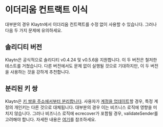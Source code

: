 # 이더리움 컨트랙트 이식 <a id="porting-ethereum-contract"></a>

대부분의 경우 Klaytn에서 이더리움 컨트랙트를 수정 없이 사용할 수 있습니다. 그러나 다음 두 가지 문제에 유의하세요.

## 솔리디티 버전 <a id="solidity-version"></a>

Klaytn은 공식적으로 솔리디티 v0.4.24 및 v0.5.6을 지원합니다. 이 두 버전은 철저한 테스트를 거쳤습니다. 다른 버전에서도 문제 없이 실행될 것으로 기대하지만, 이 두 버전을 사용하는 것을 강하게 추천합니다.

## 분리된 키 쌍 <a id="decoupled-key-pairs"></a>

Klaytn은 [키 쌍을 주소에서부터 분리합니다](../klaytn/design/accounts.md#decoupling-key-pairs-from-addresses). 사용자가 [계정을 업데이트](../klaytn/design/transactions/basic.md#txtypeaccountupdate)할 경우, 특정 계정의 개인키는 다른 것으로 대체됩니다. 대부분의 경우 이는 비즈니스 로직에 영향을 미치지 않습니다. 그러나 비즈니스 로직에 ecrecover가 포함될 경우, validateSender를 고려해야 합니다. 자세한 내용은 [여기](./precompiled-contracts.md)를 참조하세요.
